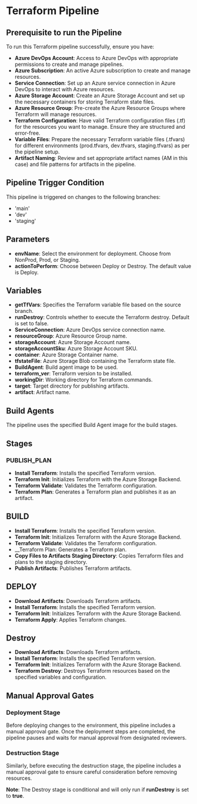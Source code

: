 
# Terraform Pipeline

## Prerequisite to run the Pipeline
To run this Terraform pipeline successfully, ensure you have:

* __Azure DevOps Account__: Access to Azure DevOps with appropriate permissions to create and manage pipelines.
* __Azure Subscription__: An active Azure subscription to create and manage resources.
* __Service Connection__: Set up an Azure service connection in Azure DevOps to interact with Azure resources.
* __Azure Storage Account__: Create an Azure Storage Account and set up the necessary containers for storing Terraform state files.
* __Azure Resource Group__: Pre-create the Azure Resource Groups where Terraform will manage resources.
* __Terraform Configuration__: Have valid Terraform configuration files (.tf) for the resources you want to manage. Ensure they are structured and error-free.
* __Variable Files__: Prepare the necessary Terraform variable files (.tfvars) for different environments (prod.tfvars, dev.tfvars, staging.tfvars) as per the pipeline setup.
* __Artifact Naming__: Review and set appropriate artifact names (AM in this case) and file patterns for artifacts in the pipeline.


## Pipeline Trigger Condition
This pipeline is triggered on changes to the following branches:
* 'main'
* 'dev'
* 'staging'

## Parameters
* __envName__: Select the environment for deployment. Choose from NonProd, Prod, or Staging.
* __actionToPerform__: Choose between Deploy or Destroy. The default value is Deploy.

## Variables
* __getTfVars__: Specifies the Terraform variable file based on the source branch.
* __runDestroy__: Controls whether to execute the Terraform destroy. Default is set to false.
* __ServiceConnection__: Azure DevOps service connection name.
* __resourceGroup__: Azure Resource Group name.
* __storageAccount__: Azure Storage Account name.
* __storageAccountSku__: Azure Storage Account SKU.
* __container__: Azure Storage Container name.
* __tfstateFile__: Azure Storage Blob containing the Terraform state file.
* __BuildAgent__: Build agent image to be used.
* __terraform_ver__: Terraform version to be installed.
* __workingDir__: Working directory for Terraform commands.
* __target__: Target directory for publishing artifacts.
* __artifact__: Artifact name.

## Build Agents
The pipeline uses the specified Build Agent image for the build stages.

## Stages
### PUBLISH_PLAN
* __Install Terraform__: Installs the specified Terraform version.
* __Terraform Init__: Initializes Terraform with the Azure Storage Backend.
* __Terraform Validate__: Validates the Terraform configuration.
* __Terraform Plan__: Generates a Terraform plan and publishes it as an artifact.

## BUILD
* __Install Terraform__: Installs the specified Terraform version.
* __Terraform Init__: Initializes Terraform with the Azure Storage Backend.
* __Terraform Validate__: Validates the Terraform configuration.
* __Terraform Plan: Generates a Terraform plan.
* __Copy Files to Artifacts Staging Directory__: Copies Terraform files and plans to the staging directory.
* __Publish Artifacts__: Publishes Terraform artifacts.

## DEPLOY
* __Download Artifacts__: Downloads Terraform artifacts.
* __Install Terraform__: Installs the specified Terraform version.
* __Terraform Init__: Initializes Terraform with the Azure Storage Backend.
* __Terraform Apply__: Applies Terraform changes.

## Destroy
* __Download Artifacts__: Downloads Terraform artifacts.
* __Install Terraform__: Installs the specified Terraform version.
* __Terraform Init__: Initializes Terraform with the Azure Storage Backend.
* __Terraform Destroy__: Destroys Terraform resources based on the specified variables and configuration.

## Manual Approval Gates
### Deployment Stage
Before deploying changes to the environment, this pipeline includes a manual approval gate. Once the deployment steps are completed, the pipeline pauses and waits for manual approval from designated reviewers.

### Destruction Stage
Similarly, before executing the destruction stage, the pipeline includes a manual approval gate to ensure careful consideration before removing resources.

__Note__: The Destroy stage is conditional and will only run if __runDestroy__ is set to __true__.